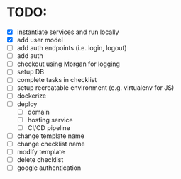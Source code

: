 # TODO:
- [x] instantiate services and run locally
- [x] add user model
- [ ] add auth endpoints (i.e. login, logout)
- [ ] add auth
- [ ] checkout using Morgan for logging
- [ ] setup DB
- [ ] complete tasks in checklist
- [ ] setup recreatable environment (e.g. virtualenv for JS)
- [ ] dockerize
- [ ] deploy
    - [ ] domain
    - [ ] hosting service
    - [ ] CI/CD pipeline
- [ ] change template name
- [ ] change checklist name
- [ ] modify template
- [ ] delete checklist
- [ ] google authentication
